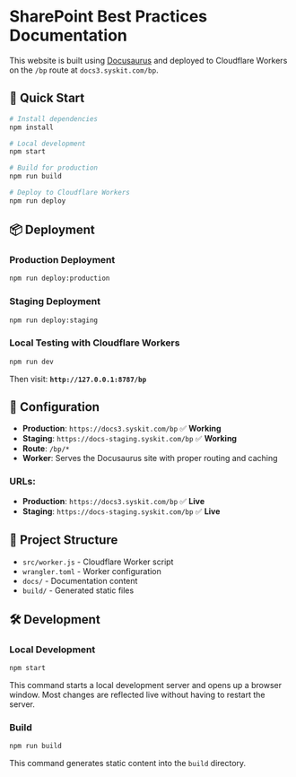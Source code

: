 # SharePoint Best Practices Documentation

This website is built using [Docusaurus](https://docusaurus.io/) and deployed to Cloudflare Workers on the `/bp` route at `docs3.syskit.com/bp`.

## 🚀 Quick Start

```bash
# Install dependencies
npm install

# Local development
npm start

# Build for production
npm run build

# Deploy to Cloudflare Workers
npm run deploy
```

## 📦 Deployment

### Production Deployment
```bash
npm run deploy:production
```

### Staging Deployment
```bash
npm run deploy:staging
```

### Local Testing with Cloudflare Workers
```bash
npm run dev
```

Then visit: **`http://127.0.0.1:8787/bp`**

## 🔧 Configuration

- **Production**: `https://docs3.syskit.com/bp` ✅ **Working**
- **Staging**: `https://docs-staging.syskit.com/bp` ✅ **Working**
- **Route**: `/bp/*`
- **Worker**: Serves the Docusaurus site with proper routing and caching

### URLs:
- **Production**: `https://docs3.syskit.com/bp` ✅ **Live**
- **Staging**: `https://docs-staging.syskit.com/bp` ✅ **Live**

## 📁 Project Structure

- `src/worker.js` - Cloudflare Worker script
- `wrangler.toml` - Worker configuration
- `docs/` - Documentation content
- `build/` - Generated static files

## 🛠️ Development

### Local Development

```bash
npm start
```

This command starts a local development server and opens up a browser window. Most changes are reflected live without having to restart the server.

### Build

```bash
npm run build
```

This command generates static content into the `build` directory.
